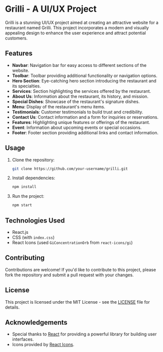 # Grilli - A UI/UX Project

Grilli is a stunning UI/UX project aimed at creating an attractive website for a restaurant named Grilli. This project incorporates a modern and visually appealing design to enhance the user experience and attract potential customers.

## Features

- **Navbar**: Navigation bar for easy access to different sections of the website.
- **Toolbar**: Toolbar providing additional functionality or navigation options.
- **Hero Section**: Eye-catching hero section introducing the restaurant and its specialties.
- **Services**: Section highlighting the services offered by the restaurant.
- **About Us**: Information about the restaurant, its history, and mission.
- **Special Dishes**: Showcase of the restaurant's signature dishes.
- **Menu**: Display of the restaurant's menu items.
- **Testimonials**: Customer testimonials to build trust and credibility.
- **Contact Us**: Contact information and a form for inquiries or reservations.
- **Features**: Highlighting unique features or offerings of the restaurant.
- **Event**: Information about upcoming events or special occasions.
- **Footer**: Footer section providing additional links and contact information.

## Usage

1. Clone the repository:

    ```bash
    git clone https://github.com/your-username/grilli.git
    ```

2. Install dependencies:

    ```bash
    npm install
    ```

3. Run the project:

    ```bash
    npm start
    ```

## Technologies Used

- React.js
- CSS (with `index.css`)
- React Icons (used `GiConcentrationOrb` from `react-icons/gi`)

## Contributing

Contributions are welcome! If you'd like to contribute to this project, please fork the repository and submit a pull request with your changes.

## License

This project is licensed under the MIT License - see the [LICENSE](LICENSE) file for details.

## Acknowledgements

- Special thanks to [React](https://reactjs.org/) for providing a powerful library for building user interfaces.
- Icons provided by [React Icons](https://react-icons.github.io/react-icons/).
